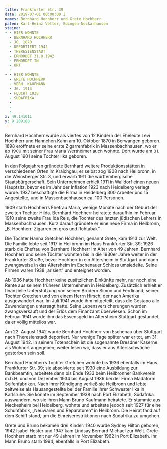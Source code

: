 ```yaml
---
title: Frankfurter Str. 39
date: 2019-07-01 00:00:00 Z
names: Bernhard Hochherr und Grete Hochherr
paten: Karl-Heinz Vetter, Edingen-Neckarhausen
steine:
- - HIER WOHNTE
  - BERNHARD HOCHHERR
  - JG. 1870
  - DEPORTIERT 1942
  - THERESIENSTADT
  - ERMORDET 31.8.1942
  - ERMORDET IN
  - ORT
  - 
- - HIER WOHNTE
  - GRETE HOCHHERR
  - VERH. KAUFMANN
  - JG. 1913
  - FLUCHT 1938
  - SÜDAFRIKA
  - 
  - 
  - 
x: 49.141011
y: 9.209188
---
```


Bernhard Hochherr wurde als viertes von 12 Kindern der Eheleute Levi Hochherr und Hannchen Kahn am 10. Oktober 1870 in Berwangen geboren. 1898 eröffnete er seine erste Zigarrenfabrik in Massenbachhausen, wo er ab 1900 mit seiner Frau Maria Wertheimer auch wohnte. Dort wurde am 31. August 1901 seine Tochter Ilka geboren.

In den Folgejahren gründete Bernhard weitere Produktionsstätten in verschiedenen Orten im Kraichgau; er selbst zog 1908 nach Heilbronn, in die Weinsberger Str. 3, und erwarb 1911 die württembergische Staatsbürgerschaft. Sein Unternehmen erhielt 1911 in Walldorf einen neuen Hauptsitz, bevor es im Jahr der Inflation 1923 nach Heidelberg verlegt wurde. 1937 beschäftigte die Firma in Heidelberg 300 Arbeiter und 15 Angestellte, und in Massenbachhausen ca. 100 Personen.

1909 starb Hochherrs Ehefrau Maria, wenige Monate nach der Geburt der zweiten Tochter Hilda. Bernhard Hochherr heiratete daraufhin im Februar 1910 seine zweite Frau Ida Reis, die Tochter des letzten jüdischen Lehrers in Massenbachhausen. Kurz darauf gründete er eine neue Firma in Heilbronn, „B. Hochherr, Zigarren en gros und Rohtabak“.

Die Tochter Hanna Gretchen Hochherr, genannt Grete, kam 1913 zur Welt. Die Familie lebte seit 1917 in Heilbronn im Haus Frankfurter Str. 39; 1926 starb die Ehefrau von Bernhard Hochherr im Alter von 49 Jahren. Bernhard Hochherr und seine Töchter wohnten bis in die 1930er Jahre weiter in der Frankfurter Straße, bevor Hochherr in ein Altersheim in Stuttgart und dann zwangsweise in das Altersheim im Eschenauer Schloss umsiedelte. Seine Firmen waren 1938 „arisiert“ und enteignet worden.

Ab 1936 hatte Hochherr keine zusätzlichen Einkünfte mehr, nur noch eine Rente aus seinem früheren Unternehmen in Heidelberg. Zusätzlich erhielt er finanzielle Unterstützung von seinen Brüdern Simon und Ferdinand, seiner Tochter Gretchen und von einem Herrn Hirsch, der nach Amerika ausgewandert war. Im Juli 1941 wurde ihm mitgeteilt, dass die Gestapo alle Zuwendungen untersagt hatte. Seine Lebensversicherungen wurden zwangsverkauft und der Erlös dem Finanzamt überwiesen. Schon im Februar 1941 wurde ihm das Essensgeld im Altersheim Stuttgart gestundet, da er völlig mittellos war.

Am 22. August 1942 wurde Bernhard Hochherr von Eschenau über Stuttgart nach Theresienstadt deportiert. Nur wenige Tage später war er tot, am 31. August 1942. In seinem Totenschein ist die sogenannte Dresdner Kaserne als Wohnort angegeben; weiter lesen wir, dass er aus Altersschwäche gestorben sein soll.

Bernhard Hochherrs Tochter Gretchen wohnte bis 1936 ebenfalls im Haus Frankfurter Str. 39; sie absolvierte seit 1930 eine Ausbildung zur Bankbeamtin, arbeitete dann bis Ende 1933 beim Heilbronner Bankverein m.b.H. und von Dezember 1934 bis August 1936 bei der Firma Madaform Seifenfabriken. Nach ihrer Kündigung verließ sie Heilbronn und lebte zeitweise als Hausangestellte bei der Familie ihrer Schwester Ilka in Karlsruhe. Sie konnte im September 1938 nach Port Elizabeth, Südafrika auswandern, wo sie ihren Mann Bruno Kaufmann heiratete. Er stammte aus Meckesheim bei Heidelberg, wohnte und arbeitete jedoch seit 1927 für eine Schuhfabrik, „Neuwaren und Reparaturen“ in Heilbronn. Die Heirat fand auf dem Schiff stand, um die Einreiserestriktionen nach Südafrika zu umgehen.

Grete und Bruno bekamen drei Kinder: 1940 wurde Sydney Hilton geboren, 1942 Isabel Hester und 1947 kam Lindsay Bernard Michael zur Welt. Grete Hochherr starb mit nur 49 Jahren im November 1962 in Port Elizabeth. Ihr Mann Bruno starb 1994, ebenfalls in Port Elizabeth.